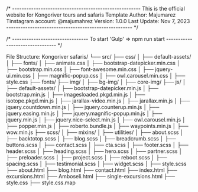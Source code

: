/* ------------------------------------------------------
This is the official website for Kongoriver tours and safaris
Template Author: Majumarez
Tinstagram account: @majumahrez
Version: 1.0.0
Last Update: Nov 7, 2023
----------------------------------------------------- */

/* --------------------------------
To start 'Gulp' => npm run start
-------------------------------- */

File Structure:
Kongoriver safaris/
└── src/
    ├── css/
    │   ├── default-assets/
    │   ├── fonts/
    │   ├── animate.css
    │   ├── bootstrap-datepicker.min.css
    │   ├── bootstrap.min.css
    │   ├── font-awesome.min.css
    │   ├── jquery-ui.min.css
    │   ├── magnific-popup.css
    │   ├── owl.carousel.min.css
    │   ├── style.css
    ├── fonts/
    ├── img/
    │   ├── bg-img/
    │   ├── core-img/
    ├── js/
    │   ├── default-assets/
    │   ├── bootstrap-datepicker.min.js
    │   ├── bootstrap.min.js
    │   ├── imagesloaded.pkgd.min.js
    │   ├── isotope.pkgd.min.js
    │   ├── jarallax-video.min.js
    │   ├── jarallax.min.js
    │   ├── jquery.countdown.min.js
    │   ├── jquery.counterup.min.js
    │   ├── jquery.easing.min.js
    │   ├── jquery.magnific-popup.min.js
    │   ├── jquery.min.js
    │   ├── jquery.nice-select.min.js
    │   ├── owl.carousel.min.js
    │   ├── popper.min.js
    │   ├── roberto.bundle.js
    │   ├── waypoints.min.js
    │   ├── wow.min.js
    ├── scss/
    │   ├── mixins/
    │   ├── utilities/
    │   ├── about.scss
    │   ├── backtotop.scss
    │   ├── blog.scss
    │   ├── breadcrumb.scss
    │   ├── buttons.scss
    │   ├── contact.scss
    │   ├── cta.scss
    │   ├── footer.scss
    │   ├── header.scss
    │   ├── heading.scss
    │   ├── hero.scss
    │   ├── partner.scss
    │   ├── preloader.scss
    │   ├── project.scss
    │   ├── reboot.scss
    │   ├── spacing.scss
    │   ├── testimonial.scss
    │   ├── widget.scss
    │   ├── style.scss
    ├── about.html
    ├── blog.html
    ├── contact.html
    ├── index.html
    ├── excursions.html
    ├── Amboseli.html
    ├── single-excursions.html
    ├── style.css
    ├── style.css.map

